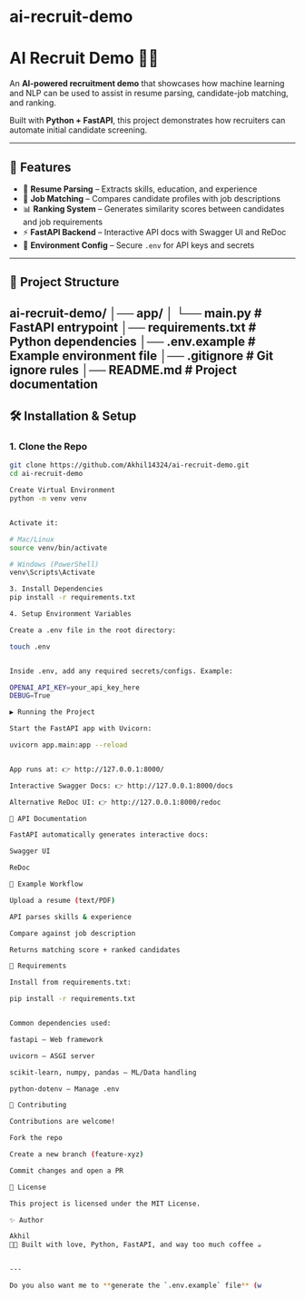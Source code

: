 # ai-recruit-demo
# AI Recruit Demo 🤖💼

An **AI-powered recruitment demo** that showcases how machine learning and NLP can be used to assist in resume parsing, candidate-job matching, and ranking.  

Built with **Python + FastAPI**, this project demonstrates how recruiters can automate initial candidate screening.

---

## 🚀 Features
- 📄 **Resume Parsing** – Extracts skills, education, and experience  
- 🎯 **Job Matching** – Compares candidate profiles with job descriptions  
- 📊 **Ranking System** – Generates similarity scores between candidates and job requirements  
- ⚡ **FastAPI Backend** – Interactive API docs with Swagger UI and ReDoc  
- 🔑 **Environment Config** – Secure `.env` for API keys and secrets  

---

## 📂 Project Structure
ai-recruit-demo/
│── app/
│ └── main.py # FastAPI entrypoint
│── requirements.txt # Python dependencies
│── .env.example # Example environment file
│── .gitignore # Git ignore rules
│── README.md # Project documentation
---

## 🛠️ Installation & Setup

### 1. Clone the Repo
```bash
git clone https://github.com/Akhil14324/ai-recruit-demo.git
cd ai-recruit-demo

Create Virtual Environment
python -m venv venv


Activate it:

# Mac/Linux
source venv/bin/activate

# Windows (PowerShell)
venv\Scripts\Activate

3. Install Dependencies
pip install -r requirements.txt

4. Setup Environment Variables

Create a .env file in the root directory:

touch .env


Inside .env, add any required secrets/configs. Example:

OPENAI_API_KEY=your_api_key_here
DEBUG=True

▶️ Running the Project

Start the FastAPI app with Uvicorn:

uvicorn app.main:app --reload


App runs at: 👉 http://127.0.0.1:8000/

Interactive Swagger Docs: 👉 http://127.0.0.1:8000/docs

Alternative ReDoc UI: 👉 http://127.0.0.1:8000/redoc

📖 API Documentation

FastAPI automatically generates interactive docs:

Swagger UI

ReDoc

🧪 Example Workflow

Upload a resume (text/PDF)

API parses skills & experience

Compare against job description

Returns matching score + ranked candidates

🔧 Requirements

Install from requirements.txt:

pip install -r requirements.txt


Common dependencies used:

fastapi – Web framework

uvicorn – ASGI server

scikit-learn, numpy, pandas – ML/Data handling

python-dotenv – Manage .env

🤝 Contributing

Contributions are welcome!

Fork the repo

Create a new branch (feature-xyz)

Commit changes and open a PR

📜 License

This project is licensed under the MIT License.

✨ Author

Akhil
👨‍💻 Built with love, Python, FastAPI, and way too much coffee ☕


---

Do you also want me to **generate the `.env.example` file** (w
